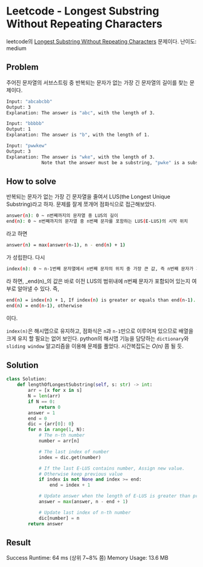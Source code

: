 # Leetcode - Longest Substring Without Repeating Characters
leetcode의 [Longest Substring Without Repeating Characters](https://leetcode.com/problems/longest-substring-without-repeating-characters/) 문제이다.
난이도: medium

## Problem
주어진 문자열의 서브스트링 중 반복되는 문자가 없는 가장 긴 문자열의 길이를 찾는 문제이다. 

```sh
Input: "abcabcbb"
Output: 3 
Explanation: The answer is "abc", with the length of 3. 
```

```sh
Input: "bbbbb"
Output: 1
Explanation: The answer is "b", with the length of 1.
```

```sh
Input: "pwwkew"
Output: 3
Explanation: The answer is "wke", with the length of 3. 
             Note that the answer must be a substring, "pwke" is a subsequence and not a substring.
```

## How to solve
반복되는 문자가 없는 가장 긴 문자열을 줄여서 LUS(the Longest Unique Substring)라고 하자. 문제를 잘게 쪼개어 점화식으로 접근해보았다. 

```sh
answer(n): 0 ~ n번째까지의 문자열 중 LUS의 길이 
end(n): 0 ~ n번째까지의 문자열 중 n번째 문자를 포함하는 LUS(E-LUS)의 시작 위치
```
라고 하면
```sh
answer(n) = max(answer(n-1), n - end(n) + 1)
```
가 성립한다. 다시
```sh
index(n): 0 ~ n-1번째 문자열에서 n번째 문자의 위치 중 가장 큰 값, 즉 n번째 문자가 가장 최근에 발견된 위치
```
라 하면, _end(n)_의 값은 바로 이전 LUS의 범위내에 n번째 문자가 포함되어 있는지 여부로 알아낼 수 있다. 즉,
```sh
end(n) = index(n) + 1, If index(n) is greater or equals than end(n-1). 
end(n) = end(n-1), otherwise 
```
이다.

`index(n)`은 해시맵으로 유지하고, 점화식은 `n`과 `n-1`만으로 이루어져 있으므로 배열을 크게 유지 할 필요는 없어 보인다. python의 해시맵 기능을 담당하는 `dictionary`와 `sliding window` 알고리즘을 이용해 문제를 풀었다. 시간복잡도는 *O(n)* 쯤 될 듯.

## Solution
```py
class Solution:
    def lengthOfLongestSubstring(self, s: str) -> int:
        arr = [x for x in s]
        N = len(arr)
        if N == 0:
            return 0
        answer = 1
        end = 0
        dic = {arr[0]: 0}
        for n in range(1, N):
            # The n-th number
            number = arr[n]

            # The last index of number
            index = dic.get(number)

            # If the last E-LUS contains number, Assign new value.
            # Otherwise keep previous value
            if index is not None and index >= end:
                end = index + 1

            # Update answer when the length of E-LUS is greater than previous answer
            answer = max(answer, n - end + 1)

            # Update last index of n-th number
            dic[number] = n
        return answer
```

## Result
Success
Runtime: 64 ms (상위 7~8% 쯤)
Memory Usage: 13.6 MB